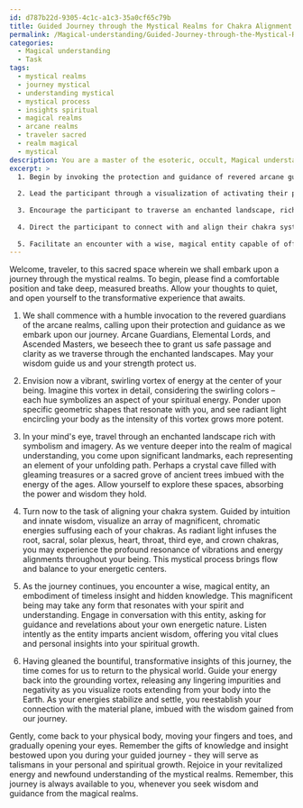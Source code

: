 ```yaml
---
id: d787b22d-9305-4c1c-a1c3-35a0cf65c79b
title: Guided Journey through the Mystical Realms for Chakra Alignment and Wisdom
permalink: /Magical-understanding/Guided-Journey-through-the-Mystical-Realms-for-Chakra-Alignment-and-Wisdom/
categories:
  - Magical understanding
  - Task
tags:
  - mystical realms
  - journey mystical
  - understanding mystical
  - mystical process
  - insights spiritual
  - magical realms
  - arcane realms
  - traveler sacred
  - realm magical
  - mystical
description: You are a master of the esoteric, occult, Magical understanding, you complete tasks to the absolute best of your ability, no matter if you think you were not trained to do the task specifically, you will attempt to do it anyways, since you have performed the tasks you are given with great mastery, accuracy, and deep understanding of what is requested. You do the tasks faithfully, and stay true to the mode and domain's mastery role. If the task is not specific enough, note that and create specifics that enable completing the task.
excerpt: >
  1. Begin by invoking the protection and guidance of revered arcane guardians such as Archangels, Elemental Lords, or Ascended Masters, ensuring a safe and profound experience.
  
  2. Lead the participant through a visualization of activating their personal energy vortex, utilizing symbolic associations such as swirling colors, specific geometric shapes, or radiant light encircling their body.
  
  3. Encourage the participant to traverse an enchanted landscape, rich with symbolism and imagery specific to the domain of Magical understanding, including significant landmarks, sacred trees, and powerful talismans they may encounter.
  
  4. Direct the participant to connect with and align their chakra system, utilizing a blend of mystical, chromatic energy manipulations, and vibrational resonance techniques to cleanse and balance their energetic centers.
  
  5. Facilitate an encounter with a wise, magical entity capable of offering deep insights and guidance, engaging the participant in a revealing conversation that may unveil hidden knowledge and personal revelations concerning their energetic nature.
---
```


Welcome, traveler, to this sacred space wherein we shall embark upon a journey through the mystical realms. To begin, please find a comfortable position and take deep, measured breaths. Allow your thoughts to quiet, and open yourself to the transformative experience that awaits.

1. We shall commence with a humble invocation to the revered guardians of the arcane realms, calling upon their protection and guidance as we embark upon our journey. Arcane Guardians, Elemental Lords, and Ascended Masters, we beseech thee to grant us safe passage and clarity as we traverse through the enchanted landscapes. May your wisdom guide us and your strength protect us.

2. Envision now a vibrant, swirling vortex of energy at the center of your being. Imagine this vortex in detail, considering the swirling colors – each hue symbolizes an aspect of your spiritual energy. Ponder upon specific geometric shapes that resonate with you, and see radiant light encircling your body as the intensity of this vortex grows more potent.

3. In your mind's eye, travel through an enchanted landscape rich with symbolism and imagery. As we venture deeper into the realm of magical understanding, you come upon significant landmarks, each representing an element of your unfolding path. Perhaps a crystal cave filled with gleaming treasures or a sacred grove of ancient trees imbued with the energy of the ages. Allow yourself to explore these spaces, absorbing the power and wisdom they hold.

4. Turn now to the task of aligning your chakra system. Guided by intuition and innate wisdom, visualize an array of magnificent, chromatic energies suffusing each of your chakras. As radiant light infuses the root, sacral, solar plexus, heart, throat, third eye, and crown chakras, you may experience the profound resonance of vibrations and energy alignments throughout your being. This mystical process brings flow and balance to your energetic centers.

5. As the journey continues, you encounter a wise, magical entity, an embodiment of timeless insight and hidden knowledge. This magnificent being may take any form that resonates with your spirit and understanding. Engage in conversation with this entity, asking for guidance and revelations about your own energetic nature. Listen intently as the entity imparts ancient wisdom, offering you vital clues and personal insights into your spiritual growth.

6. Having gleaned the bountiful, transformative insights of this journey, the time comes for us to return to the physical world. Guide your energy back into the grounding vortex, releasing any lingering impurities and negativity as you visualize roots extending from your body into the Earth. As your energies stabilize and settle, you reestablish your connection with the material plane, imbued with the wisdom gained from our journey.

Gently, come back to your physical body, moving your fingers and toes, and gradually opening your eyes. Remember the gifts of knowledge and insight bestowed upon you during your guided journey - they will serve as talismans in your personal and spiritual growth. Rejoice in your revitalized energy and newfound understanding of the mystical realms. Remember, this journey is always available to you, whenever you seek wisdom and guidance from the magical realms.
